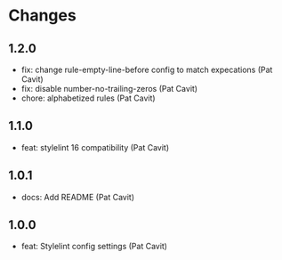 # Changes

## 1.2.0

- fix: change rule-empty-line-before config to match expecations (Pat Cavit)
- fix: disable number-no-trailing-zeros (Pat Cavit)
- chore: alphabetized rules  (Pat Cavit)

## 1.1.0

- feat: stylelint 16 compatibility (Pat Cavit)

## 1.0.1

- docs: Add README (Pat Cavit)

## 1.0.0

- feat: Stylelint config settings (Pat Cavit)
